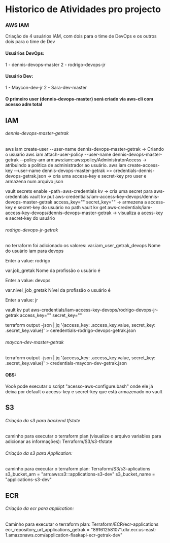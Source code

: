 # Historico de Atividades pro projecto

### AWS IAM
Criação de 4 usuários IAM, com dois para o time de DevOps e os outros dois para o time de Dev

#### Usuários DevOps:
1 - dennis-devops-master
2 - rodrigo-devops-jr 


#### Usuário Dev:
1 - Maycon-dev-jr
2 - Sara-dev-master

#### O primeiro user (dennis-devops-master) será criado via aws-cli com acesso adm total

## IAM 

###### dennis-devops-master-getrak
aws iam create-user --user-name dennis-devops-master-getrak -> Criando o usuario
aws iam attach-user-policy --user-name dennis-devops-master-getrak --policy-arn arn:aws:iam::aws:policy/AdministratorAccess -> atribuindo a politica de administrador ao usuário.
aws iam create-access-key --user-name dennis-devops-master-getrak >> credentials-dennis-devops-getrak.json -> cria uma access-key e secret-key pro user e armazena num arquivo json

vault secrets enable -path=aws-credentials kv -> cria uma secret para aws-credentials
vault kv put aws-credentials/iam-access-key-devops/dennis-devops-master-getrak access_key="" secret_key="" -> armezena a access-key e secret-key do usuário no path
vault kv get aws-credentials/iam-access-key-devops/dennis-devops-master-getrak -> visualiza a acess-key e secret-key do usuário


###### rodrigo-devops-jr-getrak
no terraform foi adicionado os valores:
var.iam_user_getrak_devops
  Nome do usuário iam para devops

  Enter a value: rodrigo

var.job_gretak
  Nome da profissão o usuário é

  Enter a value: devops

var.nivel_job_gretak
  Nível da profissão o usuário é

  Enter a value: jr

vault kv put aws-credentials/iam-access-key-devops/rodrigo-devops-jr-getrak access_key="" secret_key=""

terraform output -json | jq '{access_key: .access_key.value, secret_key: .secret_key.value}' > ceredentials-rodrigo-devops-getrak.json


###### maycon-dev-master-getrak
terraform output -json | jq '{access_key: .access_key.value, secret_key: .secret_key.value}' > credentials-maycon-dev-getrak.json



#### OBS:
Você pode executar o script "acesso-aws-configure.bash" onde ele já deixa por default o access-key e secret-key que está armazenado no vault



## S3

###### Criação da s3 para backend tfstate
caminho para executar o terraform plan (visualize o arquivo variables para adicionar as informações):
Terraform/S3/s3-tfstate

###### Criação da s3 para Application:
caminho para executar o terraform plan:
Terraform/S3/s3-aplications
s3_bucket_arn = "arn:aws:s3:::applications-s3-dev"
s3_bucket_name = "applications-s3-dev"



## ECR

###### Criação da ecr para application:
Caminho para executar o terraform plan:
Terraform/ECR/ecr-applications
ecr_repository_url_applications_getrak = "891612581071.dkr.ecr.us-east-1.amazonaws.com/application-flaskapi-ecr-getrak-dev"
